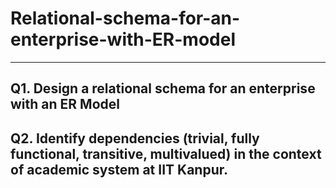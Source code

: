 # Relational-schema-for-an-enterprise-with-ER-model
--------------------
Q1. Design a relational schema for an enterprise with an ER Model 
-----------------------------------------
Q2. Identify dependencies (trivial, fully functional, transitive, multivalued) in the context of  academic system at IIT Kanpur. 
-----------------------------------------